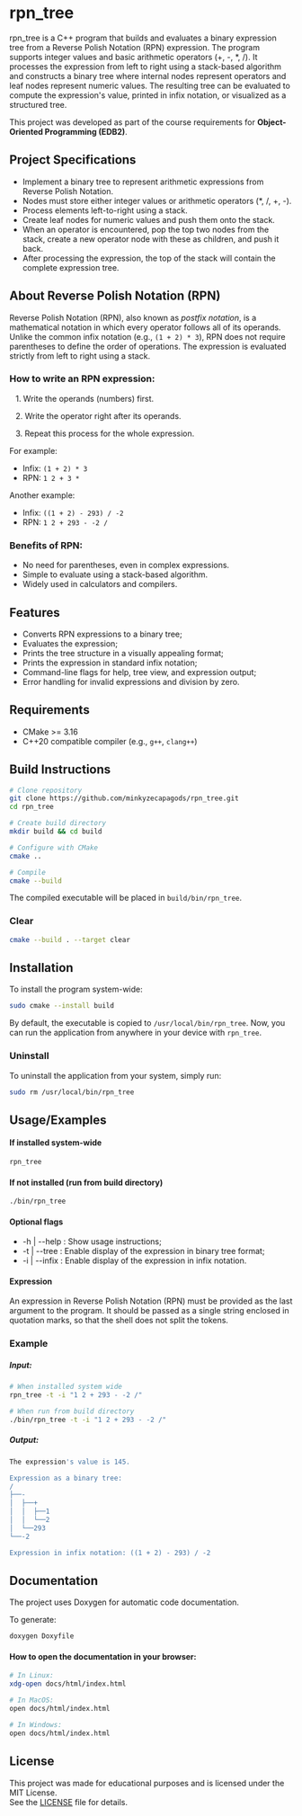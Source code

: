 # rpn_tree

rpn_tree is a C++ program that builds and evaluates a binary expression tree from a Reverse Polish Notation (RPN) expression. 
The program supports integer values and basic arithmetic operators (+, -, *, /). 
It processes the expression from left to right using a stack-based algorithm and constructs a binary tree where internal nodes represent operators and leaf nodes represent numeric values. 
The resulting tree can be evaluated to compute the expression's value, printed in infix notation, or visualized as a structured tree.

This project was developed as part of the course requirements for **Object-Oriented Programming (EDB2)**.

## Project Specifications

- Implement a binary tree to represent arithmetic expressions from Reverse Polish Notation.
- Nodes must store either integer values or arithmetic operators (*, /, +, -).
- Process elements left-to-right using a stack.
- Create leaf nodes for numeric values and push them onto the stack.
- When an operator is encountered, pop the top two nodes from the stack, create a new operator node with these as children, and push it back.
- After processing the expression, the top of the stack will contain the complete expression tree.


## About Reverse Polish Notation (RPN)  
Reverse Polish Notation (RPN), also known as *postfix notation*, is a mathematical notation in which every operator follows all of its operands.  
Unlike the common infix notation (e.g., `(1 + 2) * 3`), RPN does not require parentheses to define the order of operations. The expression is evaluated strictly from left to right using a stack.

### How to write an RPN expression:
&ensp; 1. Write the operands (numbers) first.

&ensp; 2. Write the operator right after its operands.

&ensp; 3. Repeat this process for the whole expression.

For example:
- Infix: `(1 + 2) * 3`  
- RPN: `1 2 + 3 *`

Another example:
- Infix: `((1 + 2) - 293) / -2`  
- RPN: `1 2 + 293 - -2 /`

### Benefits of RPN:
- No need for parentheses, even in complex expressions.
- Simple to evaluate using a stack-based algorithm.
- Widely used in calculators and compilers.
## Features

- Converts RPN expressions to a binary tree;
- Evaluates the expression;
- Prints the tree structure in a visually appealing format;
- Prints the expression in standard infix notation;
- Command-line flags for help, tree view, and expression output;
- Error handling for invalid expressions and division by zero.
## Requirements
- CMake >= 3.16  
- C++20 compatible compiler (e.g., `g++`, `clang++`)  
## Build Instructions
```bash
# Clone repository
git clone https://github.com/minkyzecapagods/rpn_tree.git
cd rpn_tree

# Create build directory
mkdir build && cd build

# Configure with CMake
cmake ..

# Compile
cmake --build 
```
The compiled executable will be placed in `build/bin/rpn_tree`.

### Clear
```bash
cmake --build . --target clear
```
## Installation

To install the program system-wide:
```bash
sudo cmake --install build
```
By default, the executable is copied to `/usr/local/bin/rpn_tree`.
Now, you can run the application from anywhere in your device with `rpn_tree`.

### Uninstall
To uninstall the application from your system, simply run:
```bash
sudo rm /usr/local/bin/rpn_tree
```
## Usage/Examples

#### If installed system-wide
```bash
rpn_tree
```
#### If not installed (run from build directory)
```bash
./bin/rpn_tree
```
#### Optional flags
- -h | --help : Show usage instructions;
- -t | --tree : Enable display of the expression in binary tree format;
- -i | --infix : Enable display of the expression in infix notation.

#### Expression
An expression in Reverse Polish Notation (RPN) must be provided as the last argument to the program.
It should be passed as a single string enclosed in quotation marks, so that the shell does not split the tokens.

### Example
##### Input:
```bash
# When installed system wide
rpn_tree -t -i "1 2 + 293 - -2 /"

# When run from build directory
./bin/rpn_tree -t -i "1 2 + 293 - -2 /"
```
##### Output:
```bash
The expression's value is 145.

Expression as a binary tree:
/
├──-
│  ├──+
│  │  ├──1
│  │  └──2
│  └──293
└──-2

Expression in infix notation: ((1 + 2) - 293) / -2
```
## Documentation

The project uses Doxygen for automatic code documentation.

To generate:
```bash
doxygen Doxyfile
```

#### How to open the documentation in your browser:
```bash
# In Linux:
xdg-open docs/html/index.html

# In MacOS:
open docs/html/index.html

# In Windows:
open docs/html/index.html
```

## License
This project was made for educational purposes and is licensed under the MIT License.  
See the [LICENSE](https://choosealicense.com/licenses/mit/) file for details.


